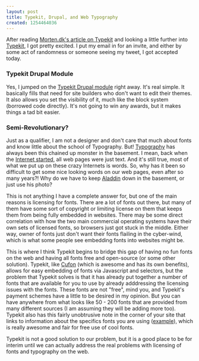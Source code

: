```yaml
---
layout: post
title: Typekit, Drupal, and Web Typography
created: 1254464036
---
```


After reading [Morten.dk's article on Typekit](http://morten.dk/blog/typekit-awes%C3%B6me) and looking a little further into [Typekit](http://typekit.com/), I got pretty excited.  I put my email in for an invite, and either by some act of randomness or someone seeing my tweet, I got accepted today.

### Typekit Drupal Module ###

Yes, I jumped on the [Typekit Drupal module](http://drupal.org/project/typekit) right away.  It's real simple.  It basically fills that need for site builders who don't want to edit their themes.  It also allows you set the visibility of it, much like the block system (borrowed code directly).  It's not going to win any awards, but it makes things a tad bit easier.

### Semi-Revolutionary? ###

Just as a qualifier, I am not a designer and don't care that much about fonts and know little about the school of Typography.  But! [Typography](http://en.wikipedia.org/wiki/Web_typography) has always been this chained up monster in the basement.  I mean, back when the [Internet started](http://en.wikipedia.org/wiki/Al_Gore_and_information_technology), all web pages were just text.  And it's still true, most of what we put up on these crazy Internets is words.  So, why has it been so difficult to get some nice looking words on our web pages, even after so many years?!  Why do we have to keep [Aladdin](http://www.urbanfonts.com/fonts/Aladdin.htm) down in the basement, or just use his photo?

This is not anything I have a complete answer for, but one of the main reasons is licensing for fonts.  There are a lot of fonts out there, but many of them have some sort of copyright or limiting license on them that keeps them from being fully embedded in websites.  There may be some direct correlation with how the two main commercial operating systems have their own sets of licensed fonts, so browsers just got stuck in the middle.  Either way, owner of fonts just don't want their fonts flailing in the cyber-wind, which is what some people see embedding fonts into websites might be.

This is where I think Typekit begins to bridge this gap of having no fun fonts on the web and having all fonts free and open-source (or some other solution).  Typekit, like [Cufon](http://wiki.github.com/sorccu/cufon/) (which is awesome and has its own benefits), allows for easy embedding of fonts via Javascript and selectors, but the problem that Typekit solves is that it has already put together a number of fonts that are available for you to use by already adddressing the licensing issues with the fonts.  These fonts are not "free", mind you, and Typekit's payment schemes have a little to be desired in my opinion.  But you can have anywhere from what looks like 50 - 200 fonts that are provided from many different sources (I am assuming they will be adding more too).  Typekit also has this fairly unobtrusive note in the corner of your site that links to information about the specifics fonts you are using ([example](http://typekit.com/colophons/bnl8dpi)), which is really awesome and fair for free use of cool fonts.

Typekit is not a good solution to our problem, but it is a good place to be for interim until we can actually address the real problems with licensing of fonts and typography on the web.

